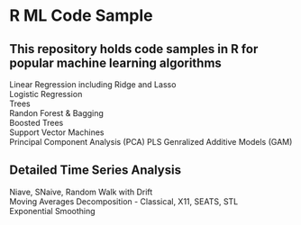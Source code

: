 # R ML Code Sample
## This repository holds code samples in R for popular machine learning algorithms

Linear Regression including Ridge and Lasso  
Logistic Regression   
Trees   
Randon Forest & Bagging  
Boosted Trees   
Support Vector Machines   
Principal Component Analysis (PCA)
PLS
Genralized Additive Models (GAM)

## Detailed Time Series Analysis
Niave, SNaive, Random Walk with Drift  
Moving Averages
Decomposition - Classical, X11, SEATS, STL  
Exponential Smoothing  
